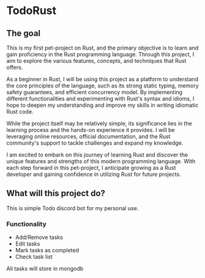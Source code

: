 # TodoRust

## The goal

This is my first pet-project on Rust, and the primary objective is to learn and gain proficiency in the Rust programming
language. Through this project, I aim to explore the various features, concepts, and techniques that Rust offers.

As a beginner in Rust, I will be using this project as a platform to understand the core principles of the language,
such as its strong static typing, memory safety guarantees, and efficient concurrency model. By implementing different
functionalities and experimenting with Rust's syntax and idioms, I hope to deepen my understanding and improve my skills
in writing idiomatic Rust code.

While the project itself may be relatively simple, its significance lies in the learning process and the hands-on
experience it provides. I will be leveraging online resources, official documentation, and the Rust community's support
to tackle challenges and expand my knowledge.

I am excited to embark on this journey of learning Rust and discover the unique features and strengths of this modern
programming language. With each step forward in this pet-project, I anticipate growing as a Rust developer and gaining
confidence in utilizing Rust for future projects.

## What will this project do?

This is simple Todo discord bot for my personal use.

### Functionality

- Add/Remove tasks
- Edit tasks
- Mark tasks as completed
- Check task list

All tasks will store in mongodb